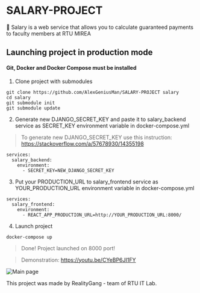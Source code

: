 # SALARY-PROJECT
💸 Salary is a web service that allows you to calculate guaranteed payments to faculty members at RTU MIREA

## Launching project in production mode
#### Git, Docker and Docker Compose must be installed

1. Clone project with submodules

```
git clone https://github.com/AlexGeniusMan/SALARY-PROJECT salary
cd salary
git submodule init
git submodule update
```

2. Generate new DJANGO_SECRET_KEY and paste it to salary_backend service as SECRET_KEY environment variable in docker-compose.yml

> To generate new DJANGO_SECRET_KEY use this instruction: https://stackoverflow.com/a/57678930/14355198

```
services:
  salary_backend:
    environment:
      - SECRET_KEY=NEW_DJANGO_SECRET_KEY
```

3. Put your PRODUCTION_URL to salary_frontend service as YOUR_PRODUCTION_URL environment variable in docker-compose.yml
```
services:
  salary_frontend:
    environment:
      - REACT_APP_PRODUCTION_URL=http://YOUR_PRODUCTION_URL:8000/
```

4. Launch project

```
docker-compose up
```

> Done! Project launched on 8000 port!

<!---

-->
> Demonstration: https://youtu.be/CYeBP6JI1FY

![Main page](https://github.com/AlexGeniusMan/SALARY-PROJECT/blob/master/readme-images/main.png?raw=true)

This project was made by RealityGang - team of RTU IT Lab.
